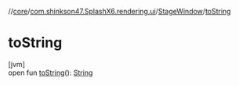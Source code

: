//[core](../../../index.md)/[com.shinkson47.SplashX6.rendering.ui](../index.md)/[StageWindow](index.md)/[toString](to-string.md)

# toString

[jvm]\
open fun [toString](to-string.md)(): [String](https://docs.oracle.com/javase/8/docs/api/java/lang/String.html)
